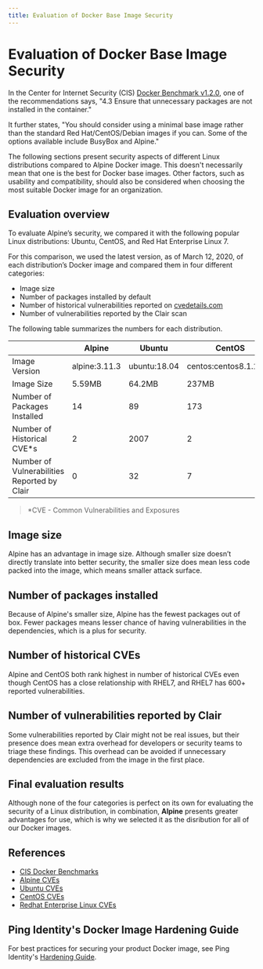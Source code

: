 ```yaml
---
title: Evaluation of Docker Base Image Security
---
```

# Evaluation of Docker Base Image Security

In the Center for Internet Security (CIS) [Docker Benchmark v1.2.0](https://www.cisecurity.org/benchmark/docker/), one of the recommendations says, "4.3 Ensure that unnecessary packages are not installed in the container."

It further states, "You should consider using a minimal base image rather than the standard Red Hat/CentOS/Debian images if you can. Some of the options available include BusyBox and Alpine."

The following sections present security aspects of different Linux distributions compared to Alpine Docker image. This doesn't necessarily mean that one is the best for Docker base images. Other factors, such as usability and compatibility, should also be considered when choosing the most suitable Docker image for an organization.

## Evaluation overview

To evaluate Alpine’s security, we compared it with the following popular Linux distributions: Ubuntu, CentOS, and Red Hat Enterprise Linux 7.

For this comparison, we used the latest version, as of March 12, 2020, of each distribution’s Docker image and compared them in four different categories:

* Image size
* Number of packages installed by default
* Number of historical vulnerabilities reported on [cvedetails.com](https://www.cvedetails.com/)
* Number of vulnerabilities reported by the Clair scan

The following table summarizes the numbers for each distribution.

| | Alpine | Ubuntu | CentOS | RHEL7 |
| --- | --- | --- | --- | --- |
| Image Version | alpine:3.11.3 | ubuntu:18.04 | centos:centos8.1.1911 | rhel7:7.7-481 |
| Image Size | 5.59MB | 64.2MB | 237MB | 205MB |
| Number of Packages Installed | 14 | 89 | 173 | 162 |
| Number of Historical CVE*s | 2 | 2007 | 2 | 662 |
| Number of Vulnerabilities Reported by Clair | 0 | 32 | 7 | 0 |

> *CVE - Common Vulnerabilities and Exposures

## Image size

Alpine has an advantage in image size. Although smaller size doesn’t directly translate into better security, the smaller size does mean less code packed into the image, which means smaller attack surface.

## Number of packages installed

Because of Alpine's smaller size, Alpine has the fewest packages out of box. Fewer packages means lesser chance of having vulnerabilities in the dependencies, which is a plus for security.

## Number of historical CVEs

Alpine and CentOS both rank highest in number of historical CVEs even though CentOS has a close relationship with RHEL7, and RHEL7 has 600+ reported vulnerabilities.

## Number of vulnerabilities reported by Clair

Some vulnerabilities reported by Clair might not be real issues, but their presence does mean extra overhead for developers or security teams to triage these findings. This overhead can be avoided if unnecessary dependencies are excluded from the image in the first place.

## Final evaluation results

Although none of the four categories is perfect on its own for evaluating the security of a Linux distribution, in combination, **Alpine** presents greater advantages for use, which is why we selected it as the disribution for all of our Docker images.

## References

* [CIS Docker Benchmarks](https://www.cisecurity.org/benchmark/docker/)
* [Alpine CVEs](https://www.cvedetails.com/product/38838/Alpinelinux-Alpine-Linux.html?vendor_id=16697)
* [Ubuntu CVEs](https://www.cvedetails.com/product/20550/Canonical-Ubuntu-Linux.html?vendor_id=4781)
* [CentOS CVEs](https://www.cvedetails.com/product/18131/Centos-Centos.html?vendor_id=10167)
* [Redhat Enterprise Linux CVEs](https://www.cvedetails.com/product/78/Redhat-Enterprise-Linux.html?vendor_id=25)

## Ping Identity's Docker Image Hardening Guide

For best practices for securing your product Docker image, see Ping Identity's [Hardening Guide](https://support.pingidentity.com/s/article/Docker-Image-Hardening-Deployment-Guide).
